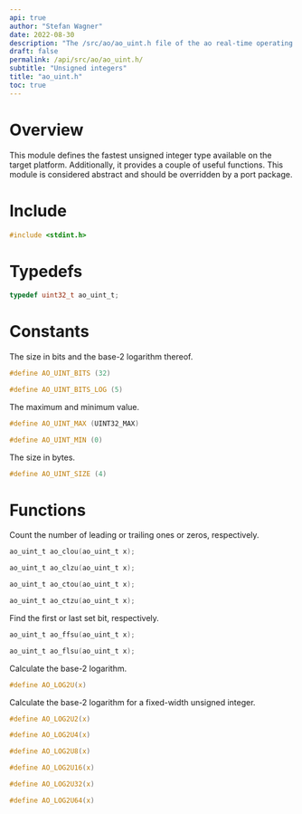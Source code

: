 ```yaml
---
api: true
author: "Stefan Wagner"
date: 2022-08-30
description: "The /src/ao/ao_uint.h file of the ao real-time operating system."
draft: false
permalink: /api/src/ao/ao_uint.h/
subtitle: "Unsigned integers"
title: "ao_uint.h"
toc: true
---
```


# Overview

This module defines the fastest unsigned integer type available on the target platform. Additionally, it provides a couple of useful functions. This module is considered abstract and should be overridden by a port package.

# Include

```c
#include <stdint.h>
```

# Typedefs

```c
typedef uint32_t ao_uint_t;
```

# Constants

The size in bits and the base-2 logarithm thereof.

```c
#define AO_UINT_BITS (32)
```

```c
#define AO_UINT_BITS_LOG (5)
```

The maximum and minimum value.

```c
#define AO_UINT_MAX (UINT32_MAX)
```

```c
#define AO_UINT_MIN (0)
```

The size in bytes.

```c
#define AO_UINT_SIZE (4)
```

# Functions

Count the number of leading or trailing ones or zeros, respectively.

```c
ao_uint_t ao_clou(ao_uint_t x);
```

```c
ao_uint_t ao_clzu(ao_uint_t x);
```

```c
ao_uint_t ao_ctou(ao_uint_t x);
```

```c
ao_uint_t ao_ctzu(ao_uint_t x);
```

Find the first or last set bit, respectively.

```c
ao_uint_t ao_ffsu(ao_uint_t x);
```

```c
ao_uint_t ao_flsu(ao_uint_t x);
```

Calculate the base-2 logarithm.

```c
#define AO_LOG2U(x)
```

Calculate the base-2 logarithm for a fixed-width unsigned integer.

```c
#define AO_LOG2U2(x)
```

```c
#define AO_LOG2U4(x)
```

```c
#define AO_LOG2U8(x)
```

```c
#define AO_LOG2U16(x)
```

```c
#define AO_LOG2U32(x)
```

```c
#define AO_LOG2U64(x)
```
